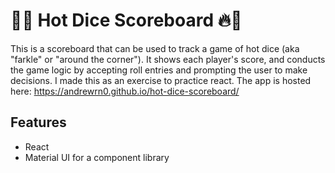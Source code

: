 # 🎲🔥 Hot Dice Scoreboard 🔥🎲

This is a scoreboard that can be used to track a game of hot dice (aka "farkle" or "around the corner"). It shows each player's score, and conducts the game logic by accepting roll entries and
prompting the user to make decisions. I made this as an exercise to practice react. The app is hosted here: https://andrewrn0.github.io/hot-dice-scoreboard/

## Features

- React
- Material UI for a component library
